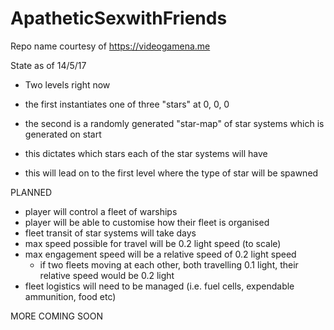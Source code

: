 # ApatheticSexwithFriends
Repo name courtesy of https://videogamena.me


State as of 14/5/17
- Two levels right now
- the first instantiates one of three "stars" at 0, 0, 0

- the second is a randomly generated "star-map" of star systems which is generated on start
- this dictates which stars each of the star systems will have
- this will lead on to the first level where the type of star will be spawned


PLANNED

- player will control a fleet of warships
- player will be able to customise how their fleet is organised
- fleet transit of star systems will take days
- max speed possible for travel will be 0.2 light speed (to scale)
- max engagement speed will be a relative speed of 0.2 light speed
  - if two fleets moving at each other, both travelling 0.1 light, their relative speed would be 0.2 light
- fleet logistics will need to be managed (i.e. fuel cells, expendable ammunition, food etc)
  
MORE COMING SOON
